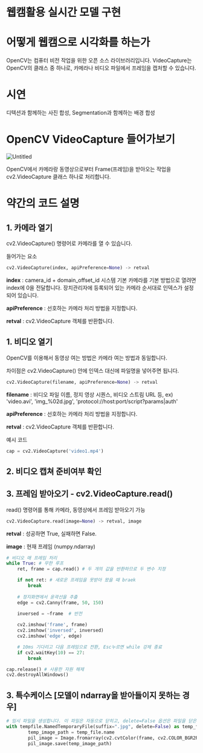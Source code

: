 # 웹캠활용 실시간 모델 구현

# 어떻게 웹캠으로 시각화를 하는가

OpenCV는 컴퓨터 비전 작업을 위한 오픈 소스 라이브러리입니다. VideoCapture는 OpenCV의 클래스 중 하나로, 카메라나 비디오 파일에서 프레임을 캡처할 수 있습니다.

# 시연

디텍션과 함께하는 사진 합성, Segmentation과 함께하는 배경 합성

# OpenCV VideoCapture 들어가보기

![Untitled](https://prod-files-secure.s3.us-west-2.amazonaws.com/951def4c-f0e4-4502-a709-883ee24ea7c8/ce9adbe7-ff8d-4dd8-989b-b35afc27022a/Untitled.png)

OpenCV에서 카메라랑 동영상으로부터 Frame(프레임)을 받아오는 작업을 cv2.VideoCapture 클래스 하나로 처리합니다.

# 약간의 코드 설명

## 1. 카메라 열기

cv2.VideoCapture() 명령어로 카메라를 열 수 있습니다.

들어가는 요소

```python
cv2.VideoCapture(index, apiPreference=None) -> retval
```

**index** : camera_id + domain_offset_id 시스템 기본 카메라를 기본 방법으로 열려면 index에 0을 전달합니다. 장치관리자에 등록되어 있는 카메라 순서대로 인덱스가 설정되어 있습니다.

**apiPreference** : 선호하는 카메라 처리 방법을 지정합니다.

**retval** : cv2.VideoCapture 객체를 반환합니다.

## 1. 비디오 열기

OpenCV를 이용해서 동영상 여는 방법은 카메라 여는 방법과 동일합니다.

차이점은 cv2.VideoCapture() 안에 인덱스 대신에 파일명을 넣어주면 됩니다.

```python
cv2.VideoCapture(filename, apiPreference=None) -> retval
```

**filename** : 비디오 파일 이름, 정지 영상 시퀀스, 비디오 스트림 URL 등, ex) 'video.avi', 'img_%02d.jpg', 'protocol://host:port/script?params|auth'

**apiPreference** : 선호하는 카메라 처리 방법을 지정합니다.

**retval** : cv2.VideoCapture 객체를 반환합니다.

예시 코드

```python
cap = cv2.VideoCapture('video1.mp4')
```

## 2. 비디오 캡쳐 준비여부 확인

## 3. 프레임 받아오기 - **cv2.VideoCapture.read()**

read() 명령어를 통해 카메라, 동영상에서 프레임 받아오기 가능

```python
cv2.VideoCapture.read(image=None) -> retval, image
```

**retval** : 성공하면 True, 실패하면 False.

**image** : 현재 프레임 (numpy.ndarray)

```python
# 비디오 매 프레임 처리
while True: # 무한 루프
    ret, frame = cap.read() # 두 개의 값을 반환하므로 두 변수 지정

    if not ret: # 새로운 프레임을 못받아 왔을 때 braek
        break
        
    # 정지화면에서 윤곽선을 추출
    edge = cv2.Canny(frame, 50, 150)
    
    inversed = ~frame  # 반전

    cv2.imshow('frame', frame)
    cv2.imshow('inversed', inversed)
    cv2.imshow('edge', edge)

    # 10ms 기다리고 다음 프레임으로 전환, Esc누르면 while 강제 종료
    if cv2.waitKey(10) == 27:
        break

cap.release() # 사용한 자원 해제
cv2.destroyAllWindows()
```

## 3. 특수케이스 [모델이 ndarray을 받아들이지 못하는 경우]

```python
# 임시 파일을 생성합니다. 이 파일은 자동으로 닫히고, delete=False 옵션은 파일을 닫은 후에도 삭제되지 않도록 설정합니다.
with tempfile.NamedTemporaryFile(suffix=".jpg", delete=False) as temp_file:
        temp_image_path = temp_file.name
        pil_image = Image.fromarray(cv2.cvtColor(frame, cv2.COLOR_BGR2RGB))
        pil_image.save(temp_image_path)
```